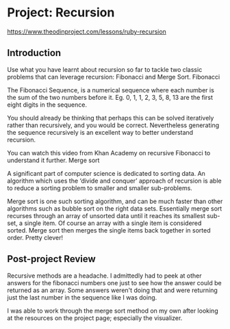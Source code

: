 # Project: Recursion
https://www.theodinproject.com/lessons/ruby-recursion

## Introduction

Use what you have learnt about recursion so far to tackle two classic problems that can leverage recursion: Fibonacci and Merge Sort.
Fibonacci

The Fibonacci Sequence, is a numerical sequence where each number is the sum of the two numbers before it. Eg. 0, 1, 1, 2, 3, 5, 8, 13 are the first eight digits in the sequence.

You should already be thinking that perhaps this can be solved iteratively rather than recursively, and you would be correct. Nevertheless generating the sequence recursively is an excellent way to better understand recursion.

You can watch this video from Khan Academy on recursive Fibonacci to understand it further.
Merge sort

A significant part of computer science is dedicated to sorting data. An algorithm which uses the ‘divide and conquer’ approach of recursion is able to reduce a sorting problem to smaller and smaller sub-problems.

Merge sort is one such sorting algorithm, and can be much faster than other algorithms such as bubble sort on the right data sets. Essentially merge sort recurses through an array of unsorted data until it reaches its smallest sub-set, a single item. Of course an array with a single item is considered sorted. Merge sort then merges the single items back together in sorted order. Pretty clever!

## Post-project Review

Recursive methods are a headache. I admittedly had to peek at other answers for the fibonacci numbers one just to see how the answer could be returned as an array. Some answers weren't doing that and were returning just the last number in the sequence like I was doing.

I was able to work through the merge sort method on my own after looking at the resources on the project page; especially the visualizer.
